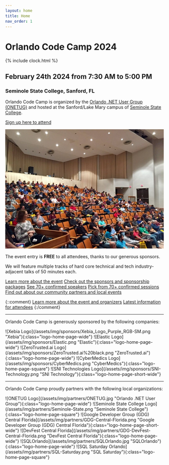 ```yaml
---
layout: home
title: Home
nav_order: 1
---
```


# Orlando Code Camp 2024

<div>{% include clock.html %}</div>

## February 24th 2024 from 7:30 AM to 5:00 PM

### Seminole State College, Sanford, FL

<p />

Orlando Code Camp is organized by the [Orlando .NET User Group (ONETUG)](https://onetug.net)
and hosted at the Sanford/Lake Mary campus of [Seminole State College](https://www.seminolestate.edu/slm).

<p />

[Sign up here to attend](https://www.eventbrite.com/e/orlando-code-camp-2024-tickets-800584980227)

<p />

![Orlando CC Keynote](/assets/img/photos/occ-keynote.jpg "Orlando CC KeyNote")

<p />

The event entry is **FREE** to all attendees, thanks to our generous sponsors.

We will feature multiple tracks of hard core technical and tech industry-adjacent talks of 50 minutes each.

[Learn more about the event](/location)
[Check out the sponsors and sponsorship packages](/sponsors)
[See 70+ confirmed speakers](/speakers)
[Pick from 70+ confirmed sessions](/sessions)
[Find out about our community partners and local events](/partners)

{::comment}
[Learn more about the event and organizers](/about)
[Latest information for attendees](/attendees)
{:/comment}

---

Orlando Code Camp is generously sponsored by the following companies:

<span float="left">
  ![Xebia Logo](/assets/img/sponsors/Xebia_Logo_Purple_RGB-SM.png "Xebia"){:class="logo-home-page-wide"}
  ![Elastic Logo](/assets/img/sponsors/Elastic.png "Elastic"){:class="logo-home-page-wide"}
  ![ZeroTrusted.ai Logo](/assets/img/sponsors/ZeroTrusted.ai%20black.png "ZeroTrusted.ai"){:class="logo-home-page-wide"}
  ![CyberMedics Logo](/assets/img/sponsors/CyberMedics.png "CyberMedics"){:class="logo-home-page-square"}
  ![SNI Technologies Logo](/assets/img/sponsors/SNI-Technology.png "SNI Technology"){:class="logo-home-page-short-wide"}
</span>

---

Orlando Code Camp proudly partners with the following local organizations:

<span float="left">
  ![ONETUG Logo](/assets/img/partners/ONETUG.jpg "Orlando .NET User Group"){:class="logo-home-page-wide"}
  ![Seminole State College Logo](/assets/img/partners/Seminole-State.png "Seminole State College"){:class="logo-home-page-square"}
  ![Google Developer Group (GDG) Central Florida](/assets/img/partners/GDG-Central-Florida.png "Google Developer Group (GDG) Central Florida"){:class="logo-home-page-short-wide"}
  ![DevFest Central Florida](/assets/img/partners/GDG-DevFest-Central-Florida.png "DevFest Central Florida"){:class="logo-home-page-wide"}
  ![SQLOrlando](/assets/img/partners/SQLOrlando.jpg "SQLOrlando"){:class="logo-home-page-wide"}
  ![SQL Saturday Orlando](/assets/img/partners/SQL-Saturday.png "SQL Saturday"){:class="logo-home-page-square"}
</span>
